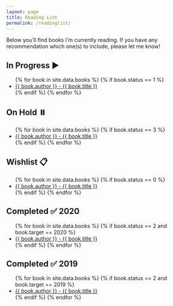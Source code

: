 ```yaml
---
layout: page
title: Reading List
permalink: /readinglist/
---
```

Below you'll find books i'm currently reading. If you have any recommendation which one(s) to include, please let me know!
## In Progress ▶️
<ul>
{% for book in site.data.books %}
    {% if book.status == 1 %}
     <li>
        <a href="{{ book.link}}">{{ book.author }} - {{ book.title }} </a> </li>
    {% endif %}
{% endfor %}
</ul>

## On Hold ⏸️
<ul>
{% for book in site.data.books %}
    {% if book.status == 3 %}
     <li>
        <a href="{{ book.link}}">{{ book.author }} - {{ book.title }} </a> </li>
    {% endif %}
{% endfor %}
</ul>

## Wishlist 📋
<ul>
{% for book in site.data.books %}
    {% if book.status == 0 %}
     <li>
        <a href="{{ book.link}}">{{ book.author }} - {{ book.title }} </a> </li>
    {% endif %}
{% endfor %}
</ul>

## Completed ✅ 2020
<ul>
{% for book in site.data.books %}
    {% if book.status == 2 and book.target == 2020 %}
     <li>
        <a href="{{ book.link}}">{{ book.author }} - {{ book.title }} </a> </li>
    {% endif %}
{% endfor %}
</ul>

## Completed ✅ 2019
<ul>
{% for book in site.data.books %}
    {% if book.status == 2 and book.target == 2019 %}
     <li>
        <a href="{{ book.link}}">{{ book.author }} - {{ book.title }} </a> </li>
    {% endif %}
{% endfor %}
</ul>
